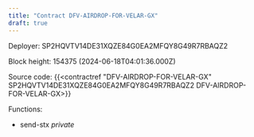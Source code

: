 ```yaml
---
title: "Contract DFV-AIRDROP-FOR-VELAR-GX"
draft: true
---
```

Deployer: SP2HQVTV14DE31XQZE84G0EA2MFQY8G49R7RBAQZ2


 



Block height: 154375 (2024-06-18T04:01:36.000Z)

Source code: {{<contractref "DFV-AIRDROP-FOR-VELAR-GX" SP2HQVTV14DE31XQZE84G0EA2MFQY8G49R7RBAQZ2 DFV-AIRDROP-FOR-VELAR-GX>}}

Functions:

* send-stx _private_
